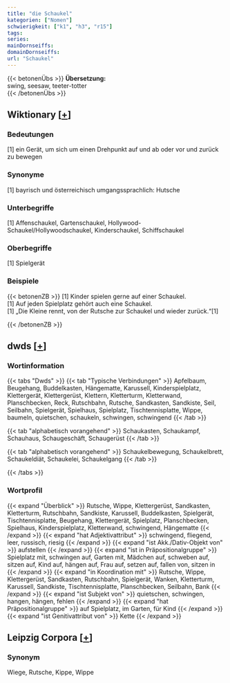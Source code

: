 ```yaml
---
title: "die Schaukel"
kategorien: ["Nomen"]
schwierigkeit: ["k1", "h3", "r15"]
tags:
series:
mainDornseiffs:
domainDornseiffs:
url: "Schaukel"
---
```


{{< betonenÜbs >}}
**Übersetzung:**  
swing, seesaw, teeter-totter  
{{< /betonenÜbs >}}

## Wiktionary [[+](https://de.wiktionary.org/wiki/Schaukel)]

### Bedeutungen
[1] ein Gerät, um sich um einen Drehpunkt auf und ab oder vor und zurück zu bewegen  

### Synonyme
[1] bayrisch und österreichisch umgangssprachlich: Hutsche  

### Unterbegriffe
[1] Affenschaukel, Gartenschaukel, Hollywood-Schaukel/Hollywoodschaukel, Kinderschaukel, Schiffschaukel  

### Oberbegriffe
[1] Spielgerät  

### Beispiele
{{< betonenZB >}}
[1] Kinder spielen gerne auf einer Schaukel.  
[1] Auf jeden Spielplatz gehört auch eine Schaukel.  
[1] „Die Kleine rennt, von der Rutsche zur Schaukel und wieder zurück.“[1]  

{{< /betonenZB >}}


## dwds [[+](https://www.dwds.de/wb/Schaukel)]

### Wortinformation
{{< tabs "Dwds" >}}
{{< tab "Typische Verbindungen" >}}
Apfelbaum, Beugehang, Buddelkasten, Hängematte, Karussell, Kinderspielplatz, Klettergerät, Klettergerüst, Klettern, Kletterturm, Kletterwand, Planschbecken, Reck, Rutschbahn, Rutsche, Sandkasten, Sandkiste, Seil, Seilbahn, Spielgerät, Spielhaus, Spielplatz, Tischtennisplatte, Wippe, baumeln, quietschen, schaukeln, schwingen, schwingend
{{< /tab >}}

{{< tab "alphabetisch vorangehend" >}}
Schaukasten, Schaukampf, Schauhaus, Schaugeschäft, Schaugerüst
{{< /tab >}}

{{< tab "alphabetisch vorangehend" >}}
Schaukelbewegung, Schaukelbrett, Schaukeldiät, Schaukelei, Schaukelgang
{{< /tab >}}

{{< /tabs >}}

### Wortprofil
{{< expand "Überblick" >}} Rutsche, Wippe, Klettergerüst, Sandkasten, Kletterturm, Rutschbahn, Sandkiste, Karussell, Buddelkasten, Spielgerät, Tischtennisplatte, Beugehang, Klettergerät, Spielplatz, Planschbecken, Spielhaus, Kinderspielplatz, Kletterwand, schwingend, Hängematte {{< /expand >}}
{{< expand "hat Adjektivattribut" >}} schwingend, fliegend, leer, russisch, riesig {{< /expand >}}
{{< expand "ist Akk./Dativ-Objekt von" >}} aufstellen {{< /expand >}}
{{< expand "ist in Präpositionalgruppe" >}} Spielplatz mit, schwingen auf, Garten mit, Mädchen auf, schweben auf, sitzen auf, Kind auf, hängen auf, Frau auf, setzen auf, fallen von, sitzen in {{< /expand >}}
{{< expand "in Koordination mit" >}} Rutsche, Wippe, Klettergerüst, Sandkasten, Rutschbahn, Spielgerät, Wanken, Kletterturm, Karussell, Sandkiste, Tischtennisplatte, Planschbecken, Seilbahn, Bank {{< /expand >}}
{{< expand "ist Subjekt von" >}} quietschen, schwingen, hangen, hängen, fehlen {{< /expand >}}
{{< expand "hat Präpositionalgruppe" >}} auf Spielplatz, im Garten, für Kind {{< /expand >}}
{{< expand "ist Genitivattribut von" >}} Kette {{< /expand >}}

## Leipzig Corpora [[+](https://corpora.uni-leipzig.de/en/res?word=Schaukel&corpusId=deu_newscrawl-public_2018)]


### Synonym
Wiege, Rutsche, Kippe, Wippe

